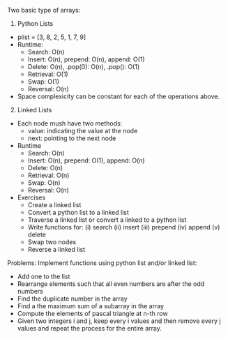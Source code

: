 Two basic type of arrays:

1) Python Lists
  * plist = [3, 8, 2, 5, 1, 7, 9]
  * Runtime:
    * Search: O(n)
    * Insert: O(n), prepend: O(n), append: O(1)
    * Delete: O(n), .pop(0): O(n), .pop(): O(1)
    * Retrieval: O(1)
    * Swap: O(1)
    * Reversal: O(n)
  * Space complexicity can be constant for each of the operations above.

2) Linked Lists
  * Each node mush have two methods:
    * value: indicating the value at the node
    * next: pointing to the next node
  * Runtime
    * Search: O(n)
    * Insert: O(n), prepend: O(1), append: O(n)
    * Delete: O(n)
    * Retrieval: O(n)
    * Swap: O(n)
    * Reversal: O(n)
  * Exercises
    * Create a linked list
    * Convert a python list to a linked list
    * Traverse a linked list or convert a linked to a python list
    * Write functions for: (i) search (ii) insert (iii) prepend (iv) append (v) delete
    * Swap two nodes
    * Reverse a linked list

Problems: Implement functions using python list and/or linked list:
  * Add one to the list
  * Rearrange elements such that all even numbers are after the odd numbers
  * Find the duplicate number in the array
  * Find a the maximum sum of a subarray in the array
  * Compute the elements of pascal triangle at n-th row
  * Given two integers i and j, keep every i values and then remove every j values and repeat the process for the entire array.
